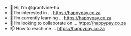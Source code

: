 - 👋 Hi, I’m @grantvine-hp
- 👀 I’m interested in ... https://happypay.co.za
- 🌱 I’m currently learning ... https://happypay.co.za
- 💞️ I’m looking to collaborate on ... https://happypay.co.za
- 📫 How to reach me ... https://happypay.co.za
